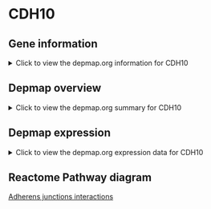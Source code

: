 <h1>CDH10</h1>

<h2>Gene information</h2>
<details>
  <summary>Click to view the depmap.org information for CDH10</summary>
  <iframe src="https://depmap.org/portal/gene/CDH10?tab=about" style="border:none;width:100%;height:800px"></iframe>
</details>

<h2>Depmap overview</h2>
<details>
  <summary>Click to view the depmap.org summary for CDH10</summary>
  <iframe src="https://depmap.org/portal/gene/CDH10?tab=overview" style="border:none;width:100%;height:800px"></iframe>
</details>

<h2>Depmap expression</h2>
<details>
  <summary>Click to view the depmap.org expression data for CDH10</summary>
  <iframe src="https://depmap.org/portal/gene/CDH10?tab=characterization" style="border:none;width:100%;height:800px"></iframe>
</details>



<h2>Reactome Pathway diagram</h2>
<a href="https://reactome.org/PathwayBrowser/#/R-HSA-418990" target="_BLANK">Adherens junctions interactions</a>



